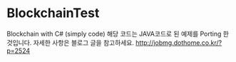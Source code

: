 # BlockchainTest
Blockchain with C# (simply code)
해당 코드는 JAVA코드로 된 예제를 Porting 한 것입니다. 자세한 사항은 블로그 글을 참고하세요. http://jobmg.dothome.co.kr/?p=2524

